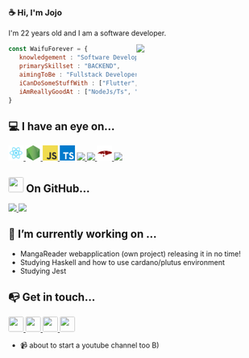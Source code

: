 ### ☕ Hi, I'm Jojo 

I'm 22 years old and I am a software developer.

<img align="right" width="250" src="https://i.imgur.com/w0lL8fM.gif" />

```javascript
const WaifuForever = {
   knowledgement : "Software Developer studying since late 2017",
   primarySkillset : "BACKEND",
   aimingToBe : "Fullstack Developer",
   iCanDoSomeStuffWith : ["Flutter", "Java", "NodeJs/Ts", "Python", "ReactJs/Ts"],
   iAmReallyGoodAt : ["NodeJs/Ts", "ReactJs/Ts"]
}
```


## **💻 I have an eye on...**  

  <a href="https://reactjs.org">
    <img height="30" src="https://raw.githubusercontent.com/github/explore/80688e429a7d4ef2fca1e82350fe8e3517d3494d/topics/react/react.png">
  </a>

  <a href="https://nodejs.org/en/">
    <img height="30" src="https://raw.githubusercontent.com/github/explore/80688e429a7d4ef2fca1e82350fe8e3517d3494d/topics/nodejs/nodejs.png">
  </a>

  <a href="https://www.javascript.com">
    <img height="30" src="https://raw.githubusercontent.com/github/explore/80688e429a7d4ef2fca1e82350fe8e3517d3494d/topics/javascript/javascript.png">
  </a>

  <a href="https://www.typescriptlang.org">
    <img height="30" src="https://raw.githubusercontent.com/github/explore/80688e429a7d4ef2fca1e82350fe8e3517d3494d/topics/typescript/typescript.png"></a>

  <a href="https://cardano.org">
    <img height="30" src="https://cdn4.iconfinder.com/data/icons/crypto-currency-and-coin-2/256/cardano_ada-512.png">
  </a>

  <a href="https://www.haskell.org">
    <img height="30" src="https://user-images.githubusercontent.com/51978077/140576766-ab399d4a-6903-4a8b-b2df-8184ed18f524.png">
  </a>
  
  <a href="https://mongoosejs.com">
    <img height="30" src="https://raw.githubusercontent.com/github/explore/80688e429a7d4ef2fca1e82350fe8e3517d3494d/topics/mongoose/mongoose.png">
  </a>
  
  <a href="https://github.com/jquense/yup">
    <img height="30" src="https://avatars.githubusercontent.com/u/339286?v=4">
  </a>
  

## <img src="https://user-images.githubusercontent.com/51978077/140576358-df33704e-b418-4036-a0a8-ed545f17acd6.png" style="width: 30px; height:30px; border-radius:10%"> **On GitHub...**


<div align="left" style="display: inline_block">
  <a href="https://github.com/anuraghazra/github-readme-stats#github-stats-card">
     <img height="170em" src="https://github-readme-stats.vercel.app/api?username=WaifuForever&show_icons=true&theme=radical&include_all_commits=true&count_private=true"/>
  </a>
     
  <a href="https://github.com/anuraghazra/github-readme-stats#top-languages-card">
     <img height="170em" src="https://github-readme-stats.vercel.app/api/top-langs/?username=WaifuForever&hide=html&layout=compact&theme=radical&langs_count=6"/>
  </a>
</div>
   
## 🔭 I’m currently working on ...
- MangaReader webapplication (own project) releasing it in no time!
- Studying Haskell and how to use cardano/plutus environment
- Studying Jest


## 📭 Get in touch...
  <a href="https://cloudhq.net/s/5383496a9de502">
   <img src="https://cdn.icon-icons.com/icons2/272/PNG/512/Gmail_29991.png" style="width: 30px; height:30px; border-radius:10%"> 
  </a>
  
  <a href="https://discordapp.com/users/326055565803388928">
   <img src="https://discord.com/assets/3437c10597c1526c3dbd98c737c2bcae.svg" style="width: 30px; height:30px; border-radius:10%"> 
  </a>
  
  <a href="https://www.reddit.com/user/Waifu_Forever">
   <img src="https://cdn-icons.flaticon.com/png/512/3670/premium/3670226.png?token=exp=1636148139~hmac=277310ea6e8777cb59af96b25252beb9" style="width: 30px; height:30px; border-radius:10%"> 
  </a>
  
  <a href="https://www.linkedin.com/in/joanderson-pereira-774371212/">
   <img src="https://cdn-icons-png.flaticon.com/512/174/174857.png" style="width: 30px; height:30px; border-radius:10%"> 
  </a>

   - 📹 about to start a youtube channel too B)

<!--
**WaifuForever/WaifuForever** is a ✨ _special_ ✨ repository because its `README.md` (this file) appears on your GitHub profile.

Here are some ideas to get you started:

- 🔭 I’m currently working on ...

- 👯 I’m looking to collaborate on ...
- 🤔 I’m looking for help with ...
- 💬 Ask me about ...
- 📫 How to reach me: ...
- 😄 Pronouns: ...
- ⚡ Fun fact: ...
-->
